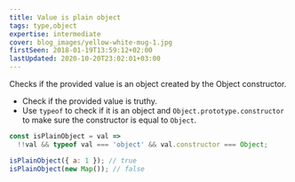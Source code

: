 ```yaml
---
title: Value is plain object
tags: type,object
expertise: intermediate
cover: blog_images/yellow-white-mug-1.jpg
firstSeen: 2018-01-19T13:59:12+02:00
lastUpdated: 2020-10-20T23:02:01+03:00
---
```


Checks if the provided value is an object created by the Object constructor.

- Check if the provided value is truthy.
- Use `typeof` to check if it is an object and `Object.prototype.constructor` to make sure the constructor is equal to `Object`.

```js
const isPlainObject = val =>
  !!val && typeof val === 'object' && val.constructor === Object;
```

```js
isPlainObject({ a: 1 }); // true
isPlainObject(new Map()); // false
```

